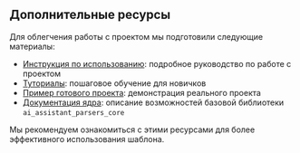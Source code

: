## Дополнительные ресурсы

Для облегчения работы с проектом мы подготовили следующие материалы:

- [Инструкция по использованию](./usage.md): подробное руководство по работе с проектом
- [Туториалы](./tutorials/index.md): пошаговое обучение для новичков
- [Пример готового проекта](https://github.com/GigaUniversityData/ai_assistant_parsers_template/tree/main/examples/ai_assistant_parsers_spbu): демонстрация реального проекта
- [Документация ядра](https://github.com/GigaUniversity/ai_assistant_parsers_core): описание возможностей базовой библиотеки `ai_assistant_parsers_core`

Мы рекомендуем ознакомиться с этими ресурсами для более эффективного использования шаблона.
